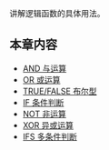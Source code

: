 讲解逻辑函数的具体用法。

## 本章内容
* [AND 与运算](6-3-2-1AND与运算.md)
* [OR 或运算](6-3-2-2OR或运算.md)
* [TRUE/FALSE 布尔型](6-3-2-3TRUE-FALSE布尔型.md)
* [IF 条件判断](6-3-2-4IF条件判断.md)
* [NOT 非运算](6-3-2-5NOT非运算.md)
* [XOR 异或运算](6-3-2-6XOR异或运算.md)
* [IFS 多条件判断](6-3-2-7IFS.md)

<!-- ## 参考教程 -->
<!-- * [逻辑函数（IF、AND、OR、NOT、XOR）](https://xue.baibaoyun.com/index/details/id/86) -->
